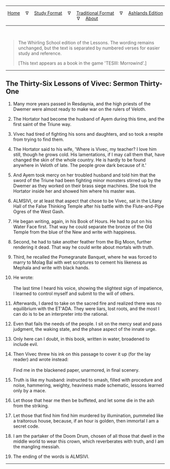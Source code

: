 
---

<!--- Jekyll Page Links -->

<center>
<a href="../../../index.html">Home</a>
&emsp;&nabla;&emsp;
<a href="../../index-study.html">Study Format</a>
&emsp;&nabla;&emsp;
<a href="../../index-traditional.html">Traditional Format</a>
&emsp;&nabla;&emsp;
<a href="../../index-ashlands.html">Ashlands Edition</a>
&emsp;&nabla;&emsp;
<a href="../../../about.html">About</a>
</center>

<!--- Markdown Body Below: -->

---

&emsp;

> The Whirling School edition of the Lessons. The wording remains unchanged, but the text is separated by numbered verses for easier study and reference.
>
> \[This text appears as a book in the game 'TESIII: Morrowind'.\]

---

## The Thirty-Six Lessons of Vivec: Sermon Thirty-One

1. Many more years passed in Resdaynia, and the high priests of the Dwemer were almost ready to make war on the rulers of Veloth.

2. The Hortator had become the husband of Ayem during this time, and the first saint of the Triune way.

3. Vivec had tired of fighting his sons and daughters, and so took a respite from trying to find them.

4. The Hortator said to his wife, 'Where is Vivec, my teacher? I love him still, though he grows cold. His lamentations, if I may call them that, have changed the skin of the whole country. He is hardly to be found anywhere in Veloth of late. The people grow dark because of it.'

5. And Ayem took mercy on her troubled husband and told him that the sword of the Triune had been fighting minor monsters stirred up by the Dwemer as they worked on their brass siege machines. She took the Hortator inside her and showed him where his master was.

6. ALMSIVI, or at least that aspect that chose to be Vivec, sat in the Litany Hall of the False Thinking Temple after his battle with the Flute-and-Pipe Ogres of the West Gash.

7. He began writing, again, in his Book of Hours. He had to put on his Water Face first. That way he could separate the bronze of the Old Temple from the blue of the New and write with happiness.

8. Second, he had to take another feather from the Big Moon, further rendering it dead. That way he could write about mortals with truth.

9. Third, he recalled the Pomegranate Banquet, where he was forced to marry to Molag Bal with wet scriptures to cement his likeness as Mephala and write with black hands.

10. He wrote:\
\
The last time I heard his voice, showing the slightest sign of impatience, I learned to control myself and submit to the will of others.

11. Afterwards, I dared to take on the sacred fire and realized there was no equilibrium with the ET'ADA. They were liars, lost roots, and the most I can do is to be an interpreter into the rational.

12. Even that fails the needs of the people. I sit on the mercy seat and pass judgment, the waking state, and the phase aspect of the innate urge.

13. Only here can I doubt, in this book, written in water, broadened to include evil.

14. Then Vivec threw his ink on this passage to cover it up (for the lay reader) and wrote instead:\
\
Find me in the blackened paper, unarmored, in final scenery.

15. Truth is like my husband: instructed to smash, filled with procedure and noise, hammering, weighty, heaviness made schematic, lessons learned only by a mace.

16. Let those that hear me then be buffeted, and let some die in the ash from the striking.

17. Let those that find him find him murdered by illumination, pummeled like a traitorous house, because, if an hour is golden, then immortal I am a secret code.

18. I am the partaker of the Doom Drum, chosen of all those that dwell in the middle world to wear this crown, which reverberates with truth, and I am the mangling messiah.

19. The ending of the words is ALMSIVI.

---
